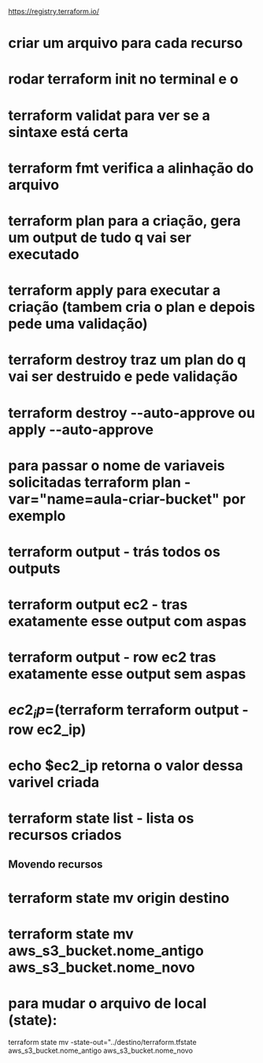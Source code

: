 https://registry.terraform.io/

# criar um arquivo para cada recurso
# rodar terraform init no terminal e o 
# terraform validat para ver se a sintaxe está certa
# terraform fmt verifica a alinhação do arquivo
# terraform plan para a criação, gera um output de tudo q vai ser executado
# terraform apply para executar a criação (tambem cria o plan e depois pede uma validação)
# terraform destroy traz um plan do q vai ser destruido e pede validação
# terraform destroy --auto-approve ou apply --auto-approve
# para passar o nome de variaveis solicitadas terraform plan -var="name=aula-criar-bucket" por exemplo
# terraform output - trás todos os outputs
# terraform output ec2 - tras exatamente esse output com aspas
# terraform output - row ec2 tras exatamente esse output sem aspas
# $ec2_ip=$(terraform terraform output - row ec2_ip)
# echo $ec2_ip retorna o valor dessa varivel criada
# terraform state list - lista os recursos criados

## Movendo recursos
# terraform state mv origin destino 
# terraform state mv aws_s3_bucket.nome_antigo aws_s3_bucket.nome_novo
# para mudar o arquivo de local (state):
terraform state mv -state-out="../destino/terraform.tfstate aws_s3_bucket.nome_antigo aws_s3_bucket.nome_novo